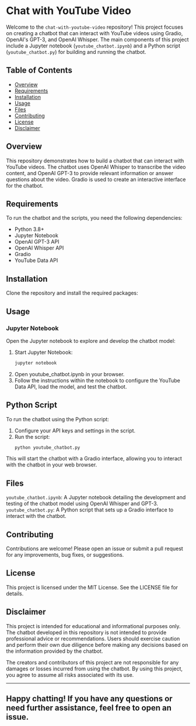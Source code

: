 # Chat with YouTube Video

Welcome to the `chat-with-youtube-video` repository! This project focuses on creating a chatbot that can interact with YouTube videos using Gradio, OpenAI's GPT-3, and OpenAI Whisper. The main components of this project include a Jupyter notebook (`youtube_chatbot.ipynb`) and a Python script (`youtube_chatbot.py`) for building and running the chatbot.

## Table of Contents

- [Overview](#overview)
- [Requirements](#requirements)
- [Installation](#installation)
- [Usage](#usage)
- [Files](#files)
- [Contributing](#contributing)
- [License](#license)
- [Disclaimer](#disclaimer)

## Overview

This repository demonstrates how to build a chatbot that can interact with YouTube videos. The chatbot uses OpenAI Whisper to transcribe the video content, and OpenAI GPT-3 to provide relevant information or answer questions about the video. Gradio is used to create an interactive interface for the chatbot.

## Requirements

To run the chatbot and the scripts, you need the following dependencies:

- Python 3.8+
- Jupyter Notebook
- OpenAI GPT-3 API
- OpenAI Whisper API
- Gradio
- YouTube Data API

## Installation
Clone the repository and install the required packages:

## Usage
### Jupyter Notebook
Open the Jupyter notebook to explore and develop the chatbot model:
1. Start Jupyter Notebook:
    ```bash
    jupyter notebook
2. Open youtube_chatbot.ipynb in your browser.
3. Follow the instructions within the notebook to configure the YouTube Data 
   API, load the model, and test the chatbot.

## Python Script
To run the chatbot using the Python script:

1. Configure your API keys and settings in the script.
2. Run the script:
    ```bash
    python youtube_chatbot.py

This will start the chatbot with a Gradio interface, allowing you to interact with the chatbot in your web browser.

## Files
`youtube_chatbot.ipynb`: A Jupyter notebook detailing the development and testing of the chatbot model using OpenAI Whisper and GPT-3.
`youtube_chatbot.py`: A Python script that sets up a Gradio interface to interact with the chatbot.

## Contributing
Contributions are welcome! Please open an issue or submit a pull request for any improvements, bug fixes, or suggestions.

## License
This project is licensed under the MIT License. See the LICENSE file for details.

## Disclaimer
This project is intended for educational and informational purposes only. The chatbot developed in this repository is not intended to provide professional advice or recommendations. Users should exercise caution and perform their own due diligence before making any decisions based on the information provided by the chatbot.

The creators and contributors of this project are not responsible for any damages or losses incurred from using the chatbot. By using this project, you agree to assume all risks associated with its use.

---
Happy chatting! If you have any questions or need further assistance, feel free to open an issue.
---

